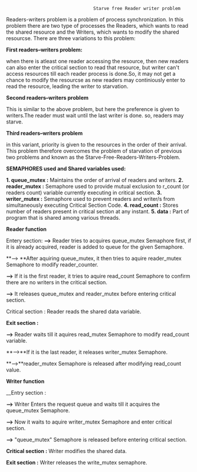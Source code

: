                                     Starve free Reader writer problem
                                      
Readers-writers problem is a problem of process synchronization. In this problem there are two type of processes the Readers, which wants to read the shared resource and the Writers, which wants to modify the shared resourcse. There are three variations to this problem:

__First readers–writers problem:__

when there is atleast one reader accessing the resource, then new readers can also enter the critical section to read that resource, but writer can't access resources till each reader process is done.So, it may not get a chance to modify the resourcse as new readers may continiously enter to read the resource, leading the writer to starvation.

__Second readers–writers problem__

This is similar to the above problem, but here the preference is given to writers.The reader must wait until the last writer is done. so, readers may starve.

__Third readers–writers problem__

in this variant, priority is given to the resources in the order of their arrival. This problem therefore overcomes the problem of starvation of previous two problems and known as the Starve-Free-Readers-Writers-Problem.

__SEMAPHORES used and Shared variables used:__

**1. queue_mutex :** Maintains the order of arrival of readers and writers.
**2. reader_mutex :** Semaphore used to provide mutual exclusion to r_count (or readers count) variable currently executing in critical section.
**3. writer_mutex :** Semaphore used to prevent readers and writer/s from simultaneously executing Critical Section Code.
**4. read_count :**  Stores number of readers present in critical section at any instant.
**5. data :** Part of program that is shared among various threads.

__Reader function__

Entery section:
**-->** Reader tries to acquires queue_mutex Semaphore first, if it is already acquired, reader is added to queue for the given Semaphore.

**--> **After aquiring queue_mutex, it then tries to aquire reader_mutex Semaphore to modify reader_counter.

**-->** If it is the first reader, it tries to aquire read_count Semaphore to confirm there are no writers in the critical section.

**-->** It releases queue_mutex and reader_mutex before entering critical section.

Critical section : Reader reads the shared data variable.

__Exit section :__

**-->** Reader waits till it aquires read_mutex Semaphore to modify read_count variable.

**-->**If it is the last reader, it releases writer_mutex Semaphore.

**-->**reader_mutex Semaphore is released after modifying read_count value.

__Writer function__

__Entry section :

**-->** Writer Enters the request queue and waits till it acquires the queue_mutex Semaphore.

**-->** Now it waits to aquire writer_mutex Semaphore and enter critical section.

**-->** "queue_mutex" Semaphore is released before entering critical section.

__Critical section :__ Writer modifies the shared data.

__Exit section :__ Writer releases the write_mutex semaphore.

